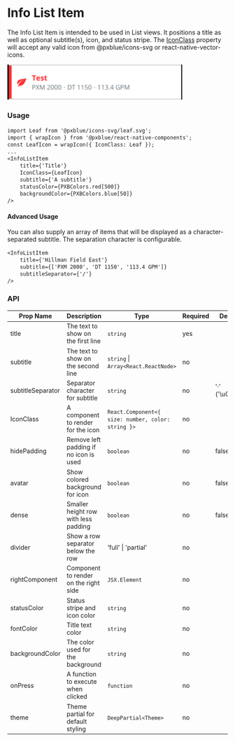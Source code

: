 # Info List Item
The Info List Item is intended to be used in List views. It positions a title as well as optional subtitle(s), icon, and status stripe. The [IconClass](./iconWrapper.md) property will accept any valid icon from @pxblue/icons-svg or react-native-vector-icons.

<img width="400" alt="Info List Item component" src="./images/infoListItem.png">

### Usage
```
import Leaf from '@pxblue/icons-svg/leaf.svg';
import { wrapIcon } from '@pxblue/react-native-components';
const LeafIcon = wrapIcon({ IconClass: Leaf });
...
<InfoListItem
    title={'Title'}
    IconClass={LeafIcon}
    subtitle={'A subtitle'}
    statusColor={PXBColors.red[500]}
    backgroundColor={PXBColors.blue[50]}
/>
```
#### Advanced Usage
You can also supply an array of items that will be displayed as a character-separated subtitle. The separation character is configurable.

```
<InfoListItem
    title={'Hillman Field East'}
    subtitle={['PXM 2000', 'DT 1150', '113.4 GPM']}
    subtitleSeparator={'/'}
/>
```

### API
| Prop Name         | Description                             | Type                                               | Required | Default             | Examples                                |
|-------------------|-----------------------------------------|----------------------------------------------------|----------|---------------------|-----------------------------------------|
| title             | The text to show on the first line      | `string`                                           | yes      |                     | 123, 'on'                               |
| subtitle          | The text to show on the second line     | `string` &vert; `Array<React.ReactNode>`           | no       |                     | 'Subtitle', ['one', 'two', <LeafIcon/>] |
| subtitleSeparator | Separator character for subtitle        | `string`                                           | no       | '·' ('\u00B7')      | '-', '/'                                |
| IconClass         | A component to render for the icon      | `React.Component<{ size: number, color: string }>` | no       |                     | `WrappedLeaf`                           |
| hidePadding       | Remove left padding if no icon is used  | `boolean`                                          | no       | false               |                                         |
| avatar            | Show colored background for icon        | `boolean`                                          | no       | false               |                                         |
| dense             | Smaller height row with less padding    | `boolean`                                          | no       | false               |                                         |
| divider           | Show a row separator below the row      | 'full' &vert; 'partial'                            | no       |                     |                                         |
| rightComponent    | Component to render on the right side   | `JSX.Element`                                      | no       |                     | `<ChannelValue/>`                       |
| statusColor       | Status stripe and icon color            | `string`                                           | no       |                     | '#ff3333', 'orange'                     |
| fontColor         | Title text color                        | `string`                                           | no       |                     | '#ff3333', 'orange'                     |
| backgroundColor   | The color used for the background       | `string`                                           | no       |                     | 'white', 'blue'                         |
| onPress           | A function to execute when clicked      | `function`                                         | no       |                     | `() => console.log('pressed')`          |
| theme             | Theme partial for default styling       | `DeepPartial<Theme>`                               | no       |                     | { colors: { text: 'green' } }           |
